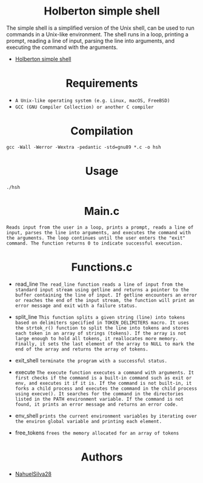 <h1 align="center">Holberton simple shell</h1>

The simple shell is a simplified version of the Unix shell, can be used to run commands in a Unix-like environment. The shell runs in a loop, printing a prompt, reading a line of input, parsing the line into arguments, and executing the command with the arguments.
- [Holberton simple shell](https://github.com/NahuelSilva28/holbertonschool-simple_shell)
<h1 align="center">Requirements</h1> 

- ``` A Unix-like operating system (e.g. Linux, macOS, FreeBSD) ```
- ``` GCC (GNU Compiler Collection) or another C compiler ```

<h1 align="center">Compilation</h1> 

``` gcc -Wall -Werror -Wextra -pedantic -std=gnu89 *.c -o hsh ```



<h1 align="center">Usage</h1> 

``` ./hsh ```


<h1 align="center">Main.c</h1> 

```Reads input from the user in a loop, prints a prompt, reads a line of input, parses the line into arguments, and executes the command with the arguments. The loop continues until the user enters the "exit" command. The function returns 0 to indicate successful execution.```

<h1 align="center">Functions.c</h1> 

- read_line
```The read_line function reads a line of input from the standard input stream using getline and returns a pointer to the buffer containing the line of input. If getline encounters an error or reaches the end of the input stream, the function will print an error message and exit with a failure status.```

- split_line 
```This function splits a given string (line) into tokens based on delimiters specified in TOKEN_DELIMITERS macro. It uses the strtok_r() function to split the line into tokens and stores each token in an array of strings (tokens). If the array is not large enough to hold all tokens, it reallocates more memory. Finally, it sets the last element of the array to NULL to mark the end of the array and returns the array of tokens.```


- exit_shell
```terminate the program with a successful status.```

- execute
```The execute function executes a command with arguments. It first checks if the command is a built-in command such as exit or env, and executes it if it is. If the command is not built-in, it forks a child process and executes the command in the child process using execve(). It searches for the command in the directories listed in the PATH environment variable. If the command is not found, it prints an error message and returns an error code.```


- env_shell
```prints the current environment variables by iterating over the environ global variable and printing each element.```

- free_tokens
```frees the memory allocated for an array of tokens```

<h1 align="center">Authors</h1> 

- [NahuelSilva28](https://github.com/NahuelSilva28)
